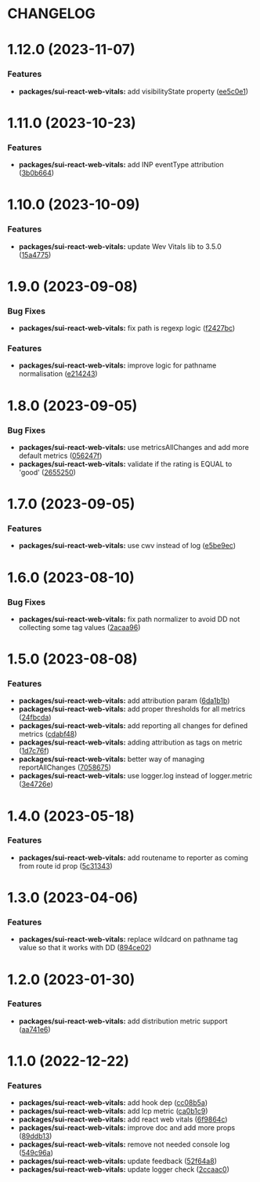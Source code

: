 # CHANGELOG

# 1.12.0 (2023-11-07)


### Features

* **packages/sui-react-web-vitals:** add visibilityState property ([ee5c0e1](https://github.com/SUI-Components/sui/commit/ee5c0e1f6052f0b006dd825654ef8f3bf79abd1d))



# 1.11.0 (2023-10-23)


### Features

* **packages/sui-react-web-vitals:** add INP eventType attribution ([3b0b664](https://github.com/SUI-Components/sui/commit/3b0b6645c7637b93dc318f61dd44faa863e81d1c))



# 1.10.0 (2023-10-09)


### Features

* **packages/sui-react-web-vitals:** update Wev Vitals lib to 3.5.0 ([15a4775](https://github.com/SUI-Components/sui/commit/15a47759b5580af5af748940859415f7e1aba334))



# 1.9.0 (2023-09-08)


### Bug Fixes

* **packages/sui-react-web-vitals:** fix path is regexp logic ([f2427bc](https://github.com/SUI-Components/sui/commit/f2427bc686f81464e869adc4dabc2b006ed5b006))


### Features

* **packages/sui-react-web-vitals:** improve logic for pathname normalisation ([e214243](https://github.com/SUI-Components/sui/commit/e214243bdcd3f23dacdb1e91e2abd1fdc55aa8ee))



# 1.8.0 (2023-09-05)


### Bug Fixes

* **packages/sui-react-web-vitals:** use metricsAllChanges and add more default metrics ([056247f](https://github.com/SUI-Components/sui/commit/056247fda7af44e0ce19ddce7fe1dc281160ef27))
* **packages/sui-react-web-vitals:** validate if the rating is EQUAL to 'good' ([2655250](https://github.com/SUI-Components/sui/commit/265525050f7bbcf906ede1acf2efb22fc4febf23))



# 1.7.0 (2023-09-05)


### Features

* **packages/sui-react-web-vitals:** use cwv instead of log ([e5be9ec](https://github.com/SUI-Components/sui/commit/e5be9ecc49d33db9b5201efe88b510632d5fa413))



# 1.6.0 (2023-08-10)


### Bug Fixes

* **packages/sui-react-web-vitals:** fix path normalizer to avoid DD not collecting some tag values ([2acaa96](https://github.com/SUI-Components/sui/commit/2acaa96b46df2fa3ed83036424c08324a280de77))



# 1.5.0 (2023-08-08)


### Features

* **packages/sui-react-web-vitals:** add attribution param ([6da1b1b](https://github.com/SUI-Components/sui/commit/6da1b1b541f31247a2d45f19060477c53d25b294))
* **packages/sui-react-web-vitals:** add proper thresholds for all metrics ([24fbcda](https://github.com/SUI-Components/sui/commit/24fbcda3c6817cf45dcfb64526f0db9ff1dadfe5))
* **packages/sui-react-web-vitals:** add reporting all changes for defined metrics ([cdabf48](https://github.com/SUI-Components/sui/commit/cdabf48f42ddf12c017d5970900e928f1ae9579c))
* **packages/sui-react-web-vitals:** adding attribution as tags on metric ([1d7c76f](https://github.com/SUI-Components/sui/commit/1d7c76ff7c9a2d775eef49f8802ffaf1b6f8e000))
* **packages/sui-react-web-vitals:** better way of managing reportAllChanges ([7058675](https://github.com/SUI-Components/sui/commit/70586755f10c7c2955b4d7811c23a8a16b7468c1))
* **packages/sui-react-web-vitals:** use logger.log instead of logger.metric ([3e4726e](https://github.com/SUI-Components/sui/commit/3e4726e6516cb30c644847e8cc941b58734642e6))



# 1.4.0 (2023-05-18)


### Features

* **packages/sui-react-web-vitals:** add routename to reporter as coming from route id prop ([5c31343](https://github.com/SUI-Components/sui/commit/5c31343834149cd3ca0183e0d66668c92fc55131))



# 1.3.0 (2023-04-06)


### Features

* **packages/sui-react-web-vitals:** replace wildcard on pathname tag value so that it works with DD ([894ce02](https://github.com/SUI-Components/sui/commit/894ce026e7089e962f9e5ab16c94d5a5e82a4ef7))



# 1.2.0 (2023-01-30)


### Features

* **packages/sui-react-web-vitals:** add distribution metric support ([aa741e6](https://github.com/SUI-Components/sui/commit/aa741e6d2e7899f9eba083b4d144fad1918baeae))



# 1.1.0 (2022-12-22)


### Features

* **packages/sui-react-web-vitals:** add hook dep ([cc08b5a](https://github.com/SUI-Components/sui/commit/cc08b5a6a091337efbaddedaf948e931a97bfaa2))
* **packages/sui-react-web-vitals:** add lcp metric ([ca0b1c9](https://github.com/SUI-Components/sui/commit/ca0b1c9da7d78d1269823e094dccb6b1dac6cb73))
* **packages/sui-react-web-vitals:** add react web vitals ([6f9864c](https://github.com/SUI-Components/sui/commit/6f9864c2300c760557a4a061aa53b928bb9c3fd2))
* **packages/sui-react-web-vitals:** improve doc and add more props ([89ddb13](https://github.com/SUI-Components/sui/commit/89ddb132d7f6603449ff9b621ba52fe0c0dd2bb7))
* **packages/sui-react-web-vitals:** remove not needed console log ([549c96a](https://github.com/SUI-Components/sui/commit/549c96ae507445d46702573c154acb7c2cb8c8d0))
* **packages/sui-react-web-vitals:** update feedback ([52f64a8](https://github.com/SUI-Components/sui/commit/52f64a8ea7587a94a821e88cc72bcd8d629abdf1))
* **packages/sui-react-web-vitals:** update logger check ([2ccaac0](https://github.com/SUI-Components/sui/commit/2ccaac0fa1d09dc24177e80d743ee65b3c83e184))



